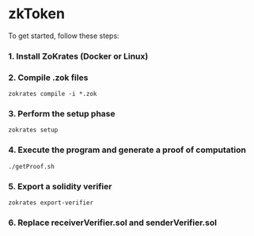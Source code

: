 # zkToken

To get started, follow these steps:

### 1. Install ZoKrates (Docker or Linux)

### 2. Compile .zok files
```
zokrates compile -i *.zok
```
### 3. Perform the setup phase
```
zokrates setup
```
### 4. Execute the program and generate a proof of computation
```
./getProof.sh
```
### 5. Export a solidity verifier
```
zokrates export-verifier
```
### 6. Replace receiverVerifier.sol and senderVerifier.sol
